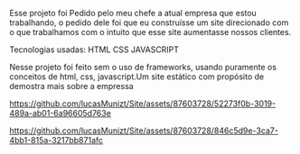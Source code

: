 Esse projeto foi Pedido pelo meu chefe a atual empresa que estou trabalhando, o pedido dele foi que eu construísse um site direcionado com o que 
trabalhamos com o intuito que esse site aumentasse nossos clientes.

Tecnologias usadas:
HTML
CSS
JAVASCRIPT

Nesse projeto foi feito sem o uso de frameworks, usando puramente os conceitos de html, css, javascript.Um site estático com propósito de demostra mais sobre a empressa


https://github.com/lucasMunizt/Site/assets/87603728/52273f0b-3019-489a-ab01-6a96605d763e



https://github.com/lucasMunizt/Site/assets/87603728/846c5d9e-3ca7-4bb1-815a-3217bb871afc

